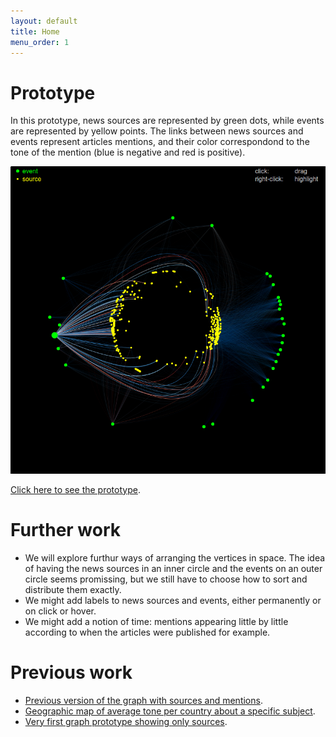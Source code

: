 ```yaml
---
layout: default
title: Home
menu_order: 1
---
```


# Prototype

In this prototype, news sources are represented by green dots, while events are represented by yellow points. The links between news sources and events represent articles mentions, and their color correspondond to the tone of the mention (blue is negative and red is positive).

![](processbook/week11/sources_events_graph_prototype/prototype2_sources_events.png)

[Click here to see the prototype](processbook/week11/sources_events_graph_prototype/).

# Further work

- We will explore furthur ways of arranging the vertices in space. The idea of having the news sources in an inner circle and the events on an outer circle seems promissing, but we still have to choose how to sort and distribute them exactly.
- We might add labels to news sources and events, either permanently or on click or hover.
- We might add a notion of time: mentions appearing little by little according to when the articles were published for example.

# Previous work

- [Previous version of the graph with sources and mentions](processbook/week10/sources_events_graph_prototype/).
- [Geographic map of average tone per country about a specific subject](processbook/week10/tones_map_prototype/).
- [Very first graph prototype showing only sources](processbook/week09/prototype1).

